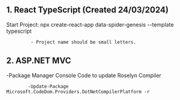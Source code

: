 ## 1. React TypeScript (Created 24/03/2024)

Start Project: npx create-react-app data-spider-genesis --template typescript
           
             - Project name should be small letters.   

## 2. ASP.NET MVC
-Package Manager Console Code to update Roselyn Compiler

            -Update-Package Microsoft.CodeDom.Providers.DotNetCompilerPlatform -r
